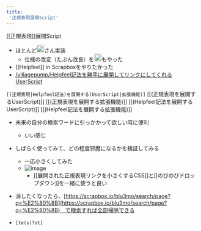 ```yaml
---
title:
 '正規表現展開Script'
---
```


[[正規表現]]展開Script
- ほとんど<img src='https://scrapbox.io/api/pages/blu3mo-public/takker/icon' alt='takker.icon' height="19.5"/>さん実装
    - 仕様の改変（たぶん改良）を<img src='https://scrapbox.io/api/pages/blu3mo-public/blu3mo/icon' alt='blu3mo.icon' height="19.5"/>もやった
- [[Helpfeel]] in Scrapboxをやりたかった
- [/villagepump/Helpfeel記法を勝手に展開してリンクにしてくれるUserScript](https://scrapbox.io/villagepump/Helpfeel記法を勝手に展開してリンクにしてくれるUserScript)

`[(正規表現|Helpfeel記法)を展開する(UserScript|拡張機能)]` [[(正規表現を展開するUserScript)​]] [[(正規表現を展開する拡張機能)​]] [[(Helpfeel記法を展開するUserScript)​]] [[(Helpfeel記法を展開する拡張機能)​]]
- 未来の自分の検索ワードに引っかかって欲しい時に便利
    - いい感じ
- しばらく使ってみて、どの程度邪魔になるかを検証してみる
    - 一応小さくしてみた
    - ![image](https://gyazo.com/e3cd331bb074d8137683d00ba1628367/thumb/1000)
        - [[展開された正規表現リンクを小さくするCSS]]と[[のびのびドロップダウン]]を一緒に使うと良い
- 消したくなったら、[https://scrapbox.io/blu3mo/search/page?q=%E2%80%8B](https://scrapbox.io/blu3mo/search/page?q=%E2%80%8B)　で検索すれば全部掃除できる

- `[te(s)?st]`
